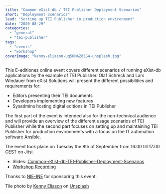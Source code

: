 ```yaml
---
title: "Common eXist-db / TEI Publisher Deployment Scenarios"
short: "Deployment Scenarios"
lead: "Setting up TEI Publisher in production environment"
date: "2020-08-29"
categories: 
  - "general"
  - "tei-publisher"
tags:
  - "events"
  - "workshop"
coverImage: "kenny-eliason-uq5RMAZdZG4-unsplash.jpg"
---
```


This E-editiones online event covers different scenarios of running eXist-db applications by the example of TEI Publisher. Olaf Schreck and Lars Windauer from eXist Solutions will present the different possibilities and requirements for:

- Editors presenting their TEI documents
- Developers implementing new features
- Sysadmins hosting digital editions in TEI Publisher

The first part of the event is intended also for the non-technical audience and will provide an overview of the different usage scenarios of TEI Publisher while the second part focuses on setting up and maintaining TEI Publisher for production environments with a focus on the IT automation software [Ansible](https://www.ansible.com/).

The event took place on Tuesday the 8th of September from 16:00 till 17:00 CEST on Jitsi.

- Slides: [Common-eXist-db-TEI-Publisher-Deployment-Scenarios](https://e-editiones.org/wp-content/uploads/2020/08/Common-eXist-db-TEI-Publisher-Deployment-Scenarios.pdf)
- [Workshop Recording](https://youtu.be/sA7H2f6zKmI)

Thanks to [NIE-INE](https://www.nie-ine.ch/) for sponsoring this event.

Tile photo by <a href="https://unsplash.com/@neonbrand?utm_source=unsplash&utm_medium=referral&utm_content=creditCopyText" target="unsplash">Kenny Eliason</a> on <a href="https://unsplash.com/s/photos/hosting?utm_source=unsplash&utm_medium=referral&utm_content=creditCopyText" target="unsplash">Unsplash</a>